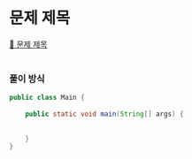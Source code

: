 # 문제 제목
[:link: 문제 제목](https://www.acmicpc.net/문제링크)  
<br>

### 풀이 방식
```java
public class Main {
    
    public static void main(String[] args) {
        
        
    }
}
```
